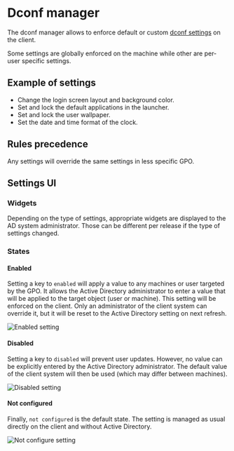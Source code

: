 # Dconf manager

The dconf manager allows to enforce default or custom [dconf settings](https://wiki.gnome.org/Projects/dconf/SystemAdministrators) on the client.

Some settings are globally enforced on the machine while other are per-user specific settings.

## Example of settings

- Change the login screen layout and background color.
- Set and lock the default applications in the launcher.
- Set and lock the user wallpaper.
- Set the date and time format of the clock.

## Rules precedence

Any settings will override the same settings in less specific GPO.

## Settings UI

### Widgets

Depending on the type of settings, appropriate widgets are displayed to the AD system administrator. Those can be different per release if the type of settings changed.

### States

#### Enabled

Setting a key to `enabled` will apply a value to any machines or user targeted by the GPO.
It allows the Active Directory administrator to enter a value that will be applied to the target object (user or machine). This setting will be enforced on the client. Only an administrator of the client system can override it, but it will be reset to the Active Directory setting on next refresh.

![Enabled setting](../images/explanation/dconf/enabled.png)

#### Disabled

Setting a key to `disabled` will prevent user updates. However, no value can be explicitly entered by the Active Directory administrator. The default value of the client system will then be used (which may differ between machines).

![Disabled setting](../images/explanation/dconf/disabled.png)

#### Not configured

Finally, `not configured` is the default state. The setting is managed as usual directly on the client and without Active Directory.

![Not configure setting](../images/explanation/dconf/not_configured.png)
